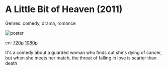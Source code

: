# A Little Bit of Heaven (2011)

Genres: comedy, drama, romance

![poster](http://image.tmdb.org/t/p/w500/1DDjTd3eLaUyXcF3ndIUDZpHnPe.jpg)

en:
  [720p](magnet:?xt=urn:btih:279324AB7A5AF437DBC4ED31A9A0964A3759EF70&tr=udp://glotorrents.pw:6969/announce&tr=udp://tracker.opentrackr.org:1337/announce&tr=udp://torrent.gresille.org:80/announce&tr=udp://tracker.openbittorrent.com:80&tr=udp://tracker.coppersurfer.tk:6969&tr=udp://tracker.leechers-paradise.org:6969&tr=udp://p4p.arenabg.ch:1337&tr=udp://tracker.internetwarriors.net:1337)
  [1080p](magnet:?xt=urn:btih:8212720D131A09CF1EDD93D6D8FDFC91A25631DC&tr=udp://glotorrents.pw:6969/announce&tr=udp://tracker.opentrackr.org:1337/announce&tr=udp://torrent.gresille.org:80/announce&tr=udp://tracker.openbittorrent.com:80&tr=udp://tracker.coppersurfer.tk:6969&tr=udp://tracker.leechers-paradise.org:6969&tr=udp://p4p.arenabg.ch:1337&tr=udp://tracker.internetwarriors.net:1337)
  


It's a comedy about a guarded woman who finds out she's dying of cancer, but when she meets her match, the threat of falling in love is scarier than death